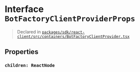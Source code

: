 # Interface `BotFactoryClientProviderProps`
> Declared in [`packages/sdk/react-client/src/containers/BotFactoryClientProvider.tsx`]()


## Properties
### `children: ReactNode`